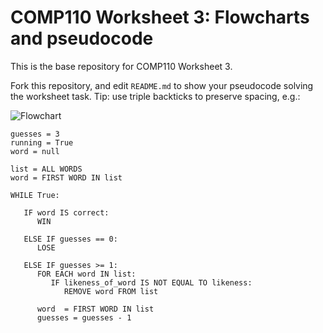 # COMP110 Worksheet 3: Flowcharts and pseudocode

This is the base repository for COMP110 Worksheet 3.

Fork this repository, and edit `README.md` to show your pseudocode solving the worksheet task. Tip: use triple backticks to preserve spacing, e.g.:

![Flowchart](https://github.com/JIMBLYB/comp110-worksheet-3/blob/master/Fallout4MinigameFlowchart.png "Flowchart")

```
guesses = 3
running = True
word = null

list = ALL WORDS
word = FIRST WORD IN list

WHILE True:
   
   IF word IS correct:
      WIN
   
   ELSE IF guesses == 0:
      LOSE
   
   ELSE IF guesses >= 1:
      FOR EACH word IN list:
         IF likeness_of_word IS NOT EQUAL TO likeness:
            REMOVE word FROM list
            
      word  = FIRST WORD IN list
      guesses = guesses - 1     
```
